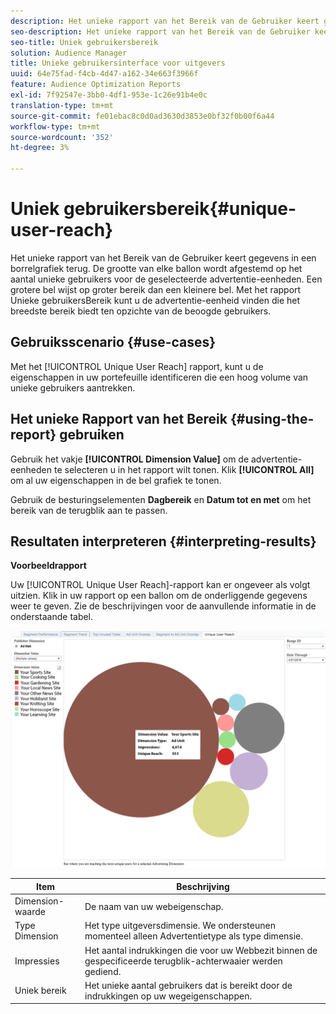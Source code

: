 ```yaml
---
description: Het unieke rapport van het Bereik van de Gebruiker keert gegevens in een borrelgrafiek terug. De grootte van elke ballon wordt afgestemd op het aantal unieke gebruikers voor de geselecteerde advertentie-eenheden. Een grotere bel wijst op groter bereik dan een kleinere bel. Met het rapport Unieke gebruikersBereik kunt u de advertentie-eenheid vinden die het breedste bereik biedt ten opzichte van de beoogde gebruikers.
seo-description: Het unieke rapport van het Bereik van de Gebruiker keert gegevens in een borrelgrafiek terug. De grootte van elke ballon wordt afgestemd op het aantal unieke gebruikers voor de geselecteerde advertentie-eenheden. Een grotere bel wijst op groter bereik dan een kleinere bel. Met het rapport Unieke gebruikersBereik kunt u de advertentie-eenheid vinden die het breedste bereik biedt ten opzichte van de beoogde gebruikers.
seo-title: Uniek gebruikersbereik
solution: Audience Manager
title: Unieke gebruikersinterface voor uitgevers
uuid: 64e75fad-f4cb-4d47-a162-34e663f3966f
feature: Audience Optimization Reports
exl-id: 7f92547e-3bb0-4df1-953e-1c26e91b4e0c
translation-type: tm+mt
source-git-commit: fe01ebac8c0d0ad3630d3853e0bf32f0b00f6a44
workflow-type: tm+mt
source-wordcount: '352'
ht-degree: 3%

---
```


# Uniek gebruikersbereik{#unique-user-reach}

Het unieke rapport van het Bereik van de Gebruiker keert gegevens in een borrelgrafiek terug. De grootte van elke ballon wordt afgestemd op het aantal unieke gebruikers voor de geselecteerde advertentie-eenheden. Een grotere bel wijst op groter bereik dan een kleinere bel. Met het rapport Unieke gebruikersBereik kunt u de advertentie-eenheid vinden die het breedste bereik biedt ten opzichte van de beoogde gebruikers.

## Gebruiksscenario {#use-cases}

Met het [!UICONTROL Unique User Reach] rapport, kunt u de eigenschappen in uw portefeuille identificeren die een hoog volume van unieke gebruikers aantrekken.

## Het unieke Rapport van het Bereik {#using-the-report} gebruiken

Gebruik het vakje **[!UICONTROL Dimension Value]** om de advertentie-eenheden te selecteren u in het rapport wilt tonen. Klik **[!UICONTROL All]** om al uw eigenschappen in de bel grafiek te tonen.

Gebruik de besturingselementen **Dagbereik** en **Datum tot en met** om het bereik van de terugblik aan te passen.

## Resultaten interpreteren {#interpreting-results}

**Voorbeeldrapport**

Uw [!UICONTROL Unique User Reach]-rapport kan er ongeveer als volgt uitzien. Klik in uw rapport op een ballon om de onderliggende gegevens weer te geven. Zie de beschrijvingen voor de aanvullende informatie in de onderstaande tabel.

![](assets/publisher_unique_user_reach.png)

| Item | Beschrijving |
|--- |--- |
| Dimension-waarde | De naam van uw webeigenschap. |
| Type Dimension | Het type uitgeversdimensie. We ondersteunen momenteel alleen Advertentietype als type dimensie. |
| Impressies | Het aantal indrukkingen die voor uw Webbezit binnen de gespecificeerde terugblik-achterwaaier werden gediend. |
| Uniek bereik | Het unieke aantal gebruikers dat is bereikt door de indrukkingen op uw wegeigenschappen. |
